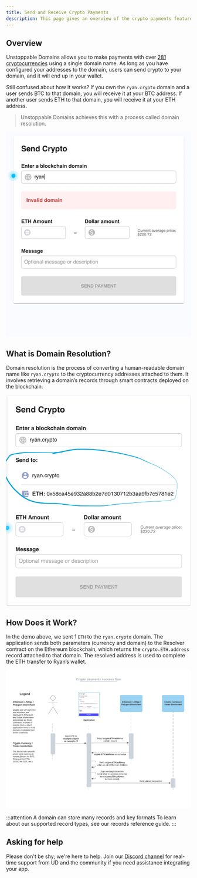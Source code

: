 ```yaml
---
title: Send and Receive Crypto Payments
description: This page gives an overview of the crypto payments feature.
---
```


## Overview

Unstoppable Domains allows you to make payments with over [281 cryptocurrencies](https://support.unstoppabledomains.com/support/solutions/articles/48001185621-what-cryptocurrencies-are-currently-supported-) using a single domain name. As long as you have configured your addresses to the domain, users can send crypto to your domain, and it will end up in your wallet.

Still confused about how it works? If you own the `ryan.crypto` domain and a user sends BTC to that domain, you will receive it at your BTC address. If another user sends ETH to that domain, you will receive it at your ETH address.

> Unstoppable Domains achieves this with a process called domain resolution.

![a successful domain resolution and payment](../../images/success-payment-example.gif)

## What is Domain Resolution?

Domain resolution is the process of converting a human-readable domain name like `ryan.crypto` to the cryptocurrency addresses attached to them. It involves retrieving a domain’s records through smart contracts deployed on the blockchain.

![a successful domain resolving example](../../images/best-practices.png)

## How Does it Work?

In the demo above, we sent 1 `ETH` to the `ryan.crypto` domain. The application sends both parameters (currency and domain) to the Resolver contract on the Ethereum blockchain, which returns the `crypto.ETH.address` record attached to that domain. The resolved address is used to complete the ETH transfer to Ryan’s wallet.

![the crypto payments success flow diagram](../../images/crypto-payments-success-flow.png)

:::attention A domain can store many records and key formats
To learn about our supported record types, see our records reference guide.
:::

## Asking for help

Please don't be shy; we're here to help. Join our [Discord channel](https://discord.gg/b6ZVxSZ9Hn) for real-time support from UD and the community if you need assistance integrating your app.
